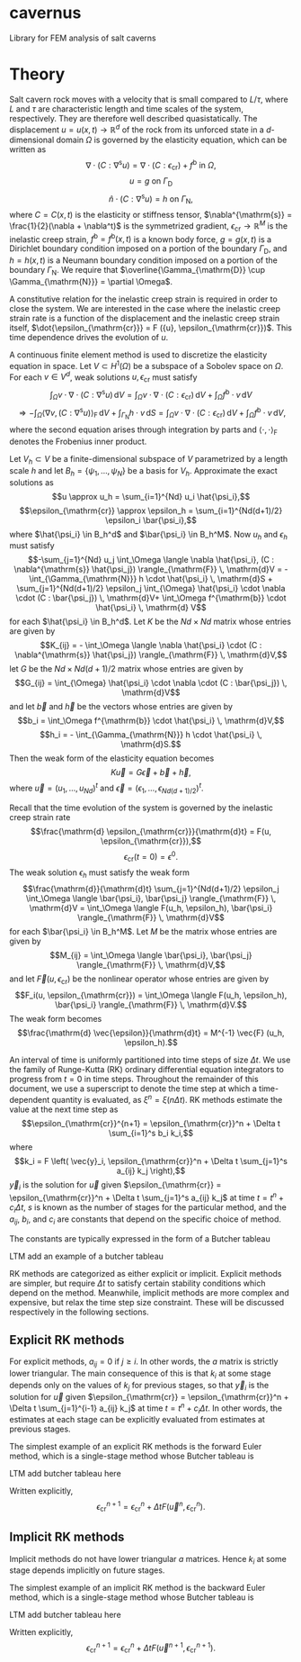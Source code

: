 # cavernus
Library for FEM analysis of salt caverns

# Theory
Salt cavern rock moves with a velocity that is small compared to
$L/\tau$, where $L$ and $\tau$ are characteristic length and time scales
of the system, respectively.
They are therefore well described quasistatically.
The displacement ${u} = {u}({x}, t) \rightarrow \mathbb{R}^d$ of the rock from
its unforced state in a $d$-dimensional
domain $\Omega$ is governed by the elasticity equation,
which can be written as
$$\nabla \cdot (C : \nabla^{\mathrm{s}} {u}) = \nabla \cdot (C : \epsilon_{\mathrm{cr}}) + f^{\mathrm{b}} \text{ in } \Omega,$$
$${u} = {g} \text{ on } \Gamma_{\mathrm{D}}$$
$$\hat{n} \cdot (C : \nabla^{\mathrm{s}} {u}) = {h} \text{ on } \Gamma_{\mathrm{N}},$$
where $C = C({x}, t)$ is the elasticity or stiffness tensor,
$\nabla^{\mathrm{s}} = \frac{1}{2}(\nabla + \nabla^t)$ is the symmetrized gradient,
$\epsilon_{\mathrm{cr}} \rightarrow \mathbb{R}^M$ is the inelastic creep strain,
$f^{\mathrm{b}} = f^{\mathrm{b}}({x}, t)$ is a known body force,
${g} = {g}({x}, t)$ is a Dirichlet boundary condition
imposed on a portion of the boundary $\Gamma_{\mathrm{D}}$,
and
${h} = {h}({x}, t)$ is a Neumann boundary condition imposed
on a portion of the boundary $\Gamma_{\mathrm{N}}$.
We require that $\overline{\Gamma_{\mathrm{D}} \cup \Gamma_{\mathrm{N}}} = \partial \Omega$.

A constitutive relation for the inelastic creep strain is required
in order to close the system.
We are interested in the case where the inelastic creep
strain rate is a function of the displacement
and the inelastic creep strain itself,
$\dot{\epsilon_{\mathrm{cr}}} = F ({u}, \epsilon_{\mathrm{cr}})$.
This time dependence drives the evolution of ${u}$.

A continuous finite element method is used to discretize the elasticity equation
in space.
Let $V \subset H^1(\Omega)$ be a subspace of a Sobolev space on $\Omega$.
For each $v \in V^d$, weak solutions $u, \epsilon_{\mathrm{cr}}$ must satisfy
$$\int_\Omega v \cdot \nabla \cdot (C : \nabla^{\mathrm{s}}u) \, \mathrm{d}V = \int_{\Omega} v \cdot \nabla \cdot (C : \epsilon_{\mathrm{cr}}) \, \mathrm{d}V + \int_{\Omega} f^{\mathrm{b}} \cdot v \, \mathrm{d} V$$
$$\Rightarrow - \int_{\Omega} \langle \nabla v, (C : \nabla^{\mathrm{s}} u) \rangle_{\mathrm{F}} \, \mathrm{d}V + \int_{\Gamma_{\mathrm{N}}} h \cdot v \, \mathrm{d} S = \int_{\Omega} v \cdot \nabla \cdot (C : \epsilon_{\mathrm{cr}}) \, \mathrm{d}V + \int_{\Omega} f^{\mathrm{b}} \cdot v \, \mathrm{d}V,$$
where the second equation arises through integration by parts
and $\langle \cdot, \cdot \rangle_{\mathrm{F}}$ denotes the
Frobenius inner product.

Let $V_h \subset V$ be a finite-dimensional subspace of $V$
parametrized by a length scale $h$
and let $B_h = \{ \psi_1, \ldots, \psi_N\}$ be a basis for $V_h$.
Approximate the exact solutions as
$$u \approx u_h = \sum_{i=1}^{Nd} u_i \hat{\psi_i},$$
$$\epsilon_{\mathrm{cr}} \approx \epsilon_h = \sum_{i=1}^{Nd(d+1)/2} \epsilon_i \bar{\psi_i},$$
where $\hat{\psi_i} \in B_h^d$ and $\bar{\psi_i} \in B_h^M$.
Now $u_h$ and $\epsilon_h$ must satisfy
$$-\sum_{j=1}^{Nd} u_j \int_\Omega \langle \nabla \hat{\psi_i}, (C : \nabla^{\mathrm{s}} \hat{\psi_j}) \rangle_{\mathrm{F}} \, \mathrm{d}V = - \int_{\Gamma_{\mathrm{N}}} h \cdot \hat{\psi_i} \, \mathrm{d}S + \sum_{j=1}^{Nd(d+1)/2} \epsilon_j \int_{\Omega} \hat{\psi_i} \cdot \nabla \cdot (C : \bar{\psi_j}) \, \mathrm{d}V+ \int_\Omega f^{\mathrm{b}} \cdot \hat{\psi_i} \, \mathrm{d} V$$
for each $\hat{\psi_i} \in B_h^d$.
Let $K$ be the $Nd \times Nd$ matrix whose entries are given by
$$K_{ij} = - \int_\Omega \langle \nabla \hat{\psi_i} \cdot (C : \nabla^{\mathrm{s}} \hat{\psi_j}) \rangle_{\mathrm{F}} \, \mathrm{d}V,$$
let $G$ be the $Nd \times Nd(d+1)/2$ matrix whose entries are given by
$$G_{ij} = \int_{\Omega} \hat{\psi_i} \cdot \nabla \cdot (C : \bar{\psi_j}) \, \mathrm{d}V$$
and let $\vec{b}$ and $\vec{h}$ be the vectors whose entries are given by
$$b_i = \int_\Omega f^{\mathrm{b}} \cdot \hat{\psi_i} \, \mathrm{d}V,$$
$$h_i = - \int_{\Gamma_{\mathrm{N}}} h \cdot \hat{\psi_i} \, \mathrm{d}S.$$
Then the weak form of the elasticity equation becomes
$$K \vec{u} = G \vec{\epsilon} + \vec{b} + \vec{h},$$
where $\vec{u} = (u_1, \ldots, u_{Nd})^t$
and $\vec{\epsilon} = (\epsilon_1, \ldots, \epsilon_{Nd(d+1)/2})^t$.

Recall that the time evolution of the system is governed by
the inelastic creep strain rate
$$\frac{\mathrm{d} \epsilon_{\mathrm{cr}}}{\mathrm{d}t} = F(u, \epsilon_{\mathrm{cr}}),$$
$$\epsilon_{\mathrm{cr}}(t=0) = \epsilon^0.$$
The weak solution $\epsilon_h$ must satisfy the weak form
$$\frac{\mathrm{d}}{\mathrm{d}t} \sum_{j=1}^{Nd(d+1)/2} \epsilon_j \int_\Omega \langle \bar{\psi_i}, \bar{\psi_j} \rangle_{\mathrm{F}} \, \mathrm{d}V = \int_\Omega \langle F(u_h, \epsilon_h), \bar{\psi_i} \rangle_{\mathrm{F}} \, \mathrm{d}V$$
for each $\bar{\psi_i} \in B_h^M$.
Let $M$ be the matrix whose entries are given by
$$M_{ij} = \int_\Omega \langle \bar{\psi_i}, \bar{\psi_j} \rangle_{\mathrm{F}} \, \mathrm{d}V,$$
and let $\vec{F}(u, \epsilon_{\mathrm{cr}})$ be the
nonlinear operator whose entries are given by
$$F_i(u, \epsilon_{\mathrm{cr}}) = \int_\Omega \langle F(u_h, \epsilon_h), \bar{\psi_i} \rangle_{\mathrm{F}} \, \mathrm{d}V.$$
The weak form becomes
$$\frac{\mathrm{d} \vec{\epsilon}}{\mathrm{d}t} = M^{-1} \vec{F} (u_h, \epsilon_h).$$

An interval of time is uniformly partitioned into time steps of size $\Delta t$.
We use the family of Runge-Kutta (RK) ordinary differential equation integrators
to progress from $t=0$ in time steps.
Throughout the remainder of this document,
we use a superscript to denote the time step at which a time-dependent
quantity is evaluated,
as $\xi^n = \xi(n \Delta t)$.
RK methods estimate the value at the next time step as
$$\epsilon_{\mathrm{cr}}^{n+1} = \epsilon_{\mathrm{cr}}^n + \Delta t \sum_{i=1}^s b_i k_i,$$
where
$$k_i = F \left( \vec{y}_i, \epsilon_{\mathrm{cr}}^n + \Delta t \sum_{j=1}^s a_{ij} k_j \right),$$
$\vec{y}_i$ is the solution for $\vec{u}$ given
$\epsilon_{\mathrm{cr}} = \epsilon_{\mathrm{cr}}^n + \Delta t \sum_{j=1}^s a_{ij} k_j$ at time $t = t^n + c_i \Delta t$,
$s$ is known as the number of stages for the particular method,
and the $a_{ij}$, $b_i$, and $c_i$ are constants that depend on the
specific choice of method.

The constants are typically expressed in the form of a Butcher tableau

LTM add an example of a butcher tableau

RK methods are categorized as either explicit or implicit.
Explicit methods are simpler, but require $\Delta t$ to satisfy
certain stability conditions which depend on the method.
Meanwhile, implicit methods are more complex and expensive,
but relax the time step size constraint.
These will be discussed respectively in the following sections.

## Explicit RK methods
For explicit methods, $a_{ij} = 0$ if $j \geq i$.
In other words, the $a$ matrix is strictly lower triangular.
The main consequence of this is that
$k_i$ at some stage depends only on the values of $k_j$ for previous stages,
so that $\vec{y}_i$ is the solution for $\vec{u}$ given
$\epsilon_{\mathrm{cr}} = \epsilon_{\mathrm{cr}}^n + \Delta t \sum_{j=1}^{i-1} a_{ij} k_j$ at time $t=t^n + c_i \Delta t$.
In other words, the estimates at each stage can be explicitly evaluated
from estimates at previous stages.

The simplest example of an explicit RK methods is the forward Euler method,
which is a single-stage method whose Butcher tableau is

LTM add butcher tableau here

Written explicitly,
$$\epsilon_{\mathrm{cr}}^{n+1} = \epsilon_{\mathrm{cr}}^n + \Delta t F(\vec{u}^n, \epsilon_{\mathrm{cr}}^n).$$

## Implicit RK methods
Implicit methods do not have lower triangular $a$ matrices.
Hence $k_i$ at some stage depends implicitly on future stages.

The simplest example of an implicit RK method is the backward Euler method,
which is a single-stage method whose Butcher tableau is

LTM add butcher tableau here

Written explicitly,
$$\epsilon_{\mathrm{cr}}^{n+1} = \epsilon_{\mathrm{cr}}^n + \Delta t F(\vec{u}^{n+1}, \epsilon_{\mathrm{cr}}^{n+1}).$$
